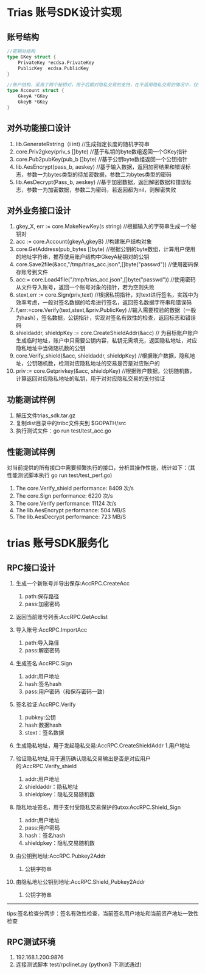# Trias 账号SDK设计实现



## 账号结构

```go
//密钥对结构
type GKey struct {
	PrivateKey *ecdsa.PrivateKey
	PublicKey  ecdsa.PublicKey
}

//账户结构，采用了两个秘钥对，用于后期对隐私交易的支持，在不适用隐私交易的情况中，仅仅采用第一个秘钥对进行签名验证
type Account struct {
	GkeyA *GKey 
	GkeyB *GKey
}
```



## 对外功能接口设计

1. lib.GenerateRstring（i int) //生成指定长度的随机字符串
2. core.Priv2gkey(priv_s []byte) //基于私钥的byte数组返回一个GKey指针
3. core.Pub2pubKey(pub_b []byte) //基于公钥byte数组返回一个公钥指针
4. lib.AesEncrypt(pass_b, aeskey) //基于输入数据，返回加密结果和错误标志，参数一为bytes类型的待加密数据，参数二为bytes类型的密码
5. lib.AesDecrypt(Pass_b, aeskey) //基于加密数据，返回解密数据和错误标志，参数一为加密数据，参数二为密码，若返回都为nil，则解密失败



## 对外业务接口设计

1. gkey_X, err :=  core.MakeNewKey(s string) //根据输入的字符串生成一个秘钥对
2.  acc := core.Account{gkeyA,gkeyB} //构建账户结构对象
3. core.GetAddress(pub_bytes []byte) //根据公钥的byte数组，计算用户使用的地址字符串，推荐使用账户结构中GkeyA秘钥对的公钥
4. core.Save2file(&acc,"/tmp/trias_acc.json",[]byte("passwd")) //使用密码保存账号到文件
5. acc:= core.Load4file("/tmp/trias_acc.json",[]byte("passwd")) //使用密码从文件导入账号，返回一个账号对象的指针，若为空则失败
6. stext,err := core.Sign(priv,text) //根据私钥指针，对text进行签名，实践中为效率考虑，一般对签名数据的哈希进行签名，返回签名数据字符串和错误码
7. f,err:=core.Verify(text,stext,&priv.PublicKey) //输入需要校验的数据（一般为hash），签名数据，公钥指针，实现对签名有效性的检查，返回标志和错误码
8. shieldaddr, shieldpKey := core.CreateShieldAddr(&acc) // 为目标账户账户生成临时地址，账户中只需要公钥内容，私钥无需填充，返回隐私地址，对应隐私地址中当做随机数的公钥
9. core.Verify_shield(&acc, shieldaddr, shieldpKey) //根据账户数据，隐私地址，公钥随机数，检测对应隐私地址的交易是否是对应账户的
10. priv := core.Getprivkey(&acc, shieldpKey) //根据账户数据，公钥随机数，计算返回对应隐私地址的私钥，用于对对应隐私交易的支付验证



## 功能测试样例

1. 解压文件trias_sdk.tar.gz
2. 复制dist目录中的tribc文件夹到 $GOPATH/src 
3. 执行测试文件：go run test/test_acc.go

## 性能测试样例
对当前提供的所有接口中需要频繁执行的接口，分析其操作性能，统计如下：(其性能测试脚本执行 go run test/test_perf.go)

1. The core.Verify_shield performance:  8409 次/s
2. The core.Sign performance:  6220 次/s
3. The core.Verify performance:  11124 次/s
4. The lib.AesEncrypt performance:  504 MB/S
5. The lib.AesDecrypt performance:  723 MB/S


# trias 账号SDK服务化

## RPC接口设计
1. 生成一个新账号并导出保存:AccRPC.CreateAcc
    1. path:保存路径
    2. pass:加密密码

2. 返回当前账号列表:AccRPC.GetAcclist

3. 导入账号:AccRPC.ImportAcc
    1. path:导入路径
    2. pass:解密密码

4. 生成签名:AccRPC.Sign
    1. addr:用户地址
    2. hash:签名hash
    3. pass:用户密码（和保存密码一致）

5. 签名验证:AccRPC.Verify
    1. pubkey:公钥
    2. hash:数据hash
    3. stext：签名数据

6. 生成隐私地址，用于发起隐私交易:AccRPC.CreateShieldAddr
    1.用户地址

7. 验证隐私地址,用于遍历确认隐私交易输出是否是对应用户的:AccRPC.Verify_shield
    1. addr:用户地址
    2. shieldaddr：隐私地址
    3. shieldpkey：隐私交易随机数

8. 隐私地址签名，用于支付受隐私交易保护的utxo:AccRPC.Shield_Sign
    1. addr:用户地址
    2. pass:用户密码
    3. hash：签名hash
    4. shieldpkey：隐私交易随机数

9. 由公钥到地址:AccRPC.Pubkey2Addr
    1. 公钥字符串

10. 由隐私地址公钥到地址:AccRPC.Shield_Pubkey2Addr
    1. 公钥字符串

-------
tips:签名检查分两步：签名有效性检查，当前签名用户地址和当前资产地址一致性检查
## RPC测试环境
1. 192.168.1.200:9876
2. 连接测试脚本 test/rpclinet.py (python3 下测试通过)
